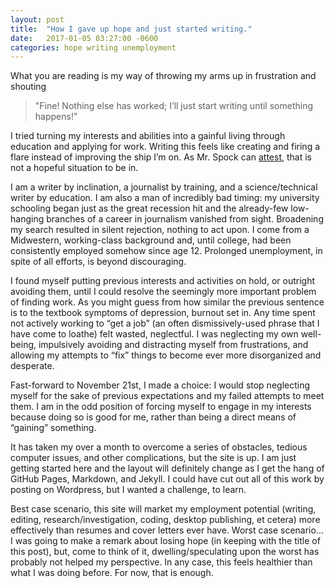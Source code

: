 ```yaml
---
layout: post
title:  "How I gave up hope and just started writing."
date:   2017-01-05 03:27:00 -0600
categories: hope writing unemployment
---
```


What you are reading is my way of throwing my arms up in frustration and shouting  

> "Fine! Nothing else has worked; I’ll just start writing until something happens!"  

I tried turning my interests and abilities into a gainful living through education and applying for work. 
Writing this feels like creating and firing a flare instead of improving the ship I’m on. 
As Mr. Spock can [attest][trek-quote], that is not a hopeful situation to be in.  

I am a writer by inclination, a journalist by training, and a science/technical writer by education. 
I am also a man of incredibly bad timing: my university schooling began just as the great recession hit 
and the already-few low-hanging branches of a career in journalism vanished from sight. Broadening my 
search resulted in silent rejection, nothing to act upon. I come from a Midwestern, working-class background 
and, until college, had been consistently employed somehow since age 12. Prolonged unemployment, 
in spite of all efforts, is beyond discouraging.  

I found myself putting previous interests and activities on hold, or outright avoiding them, 
until I could resolve the seemingly more important problem of finding work. As you might guess 
from how similar the previous sentence is to the textbook symptoms of depression, burnout set in. 
Any time spent not actively working to “get a job” (an often dismissively-used phrase that I have 
come to loathe) felt wasted, neglectful. I was neglecting my own well-being, impulsively avoiding 
and distracting myself from frustrations, and allowing my attempts to “fix” things to become ever 
more disorganized and desperate.  

Fast-forward to November 21st, I made a choice: I would stop neglecting myself for the sake of previous expectations
and my failed attempts to meet them. I am in the odd position of forcing myself to engage in my interests because 
doing so is good for me, rather than being a direct means of “gaining” something.  

It has taken my over a month to overcome a series of obstacles, tedious computer issues, and other complications, 
but the site is up. I am just getting started here and the layout will definitely change as I get the hang of 
GitHub Pages, Markdown, and Jekyll. I could have cut out all of this work by posting on Wordpress, but I wanted a 
challenge, to learn.  

Best case scenario, this site will market my employment potential (writing, editing, research/investigation, 
coding, desktop publishing, et cetera) more effectively than resumes and cover letters ever have. 
Worst case scenario... I was going to make a remark about losing hope (in keeping with the title of this post), 
but, come to think of it, dwelling/speculating upon the worst has probably not helped my perspective. 
In any case, this feels healthier than what I was doing before. For now, that is enough.

[trek-quote]: https://books.google.com/books?id=v1FAgUlV2PUC&pg=PA68&lpg=PA68&dq=spock+%22was+plainly+hopeless%22&source=bl&ots=u7Y9JFnWf7&sig=EhYlPS1hh72EcvpBerl0ia68C00&hl=en&sa=X&ved=0ahUKEwi9sJC106rRAhWDSyYKHaGZDEkQ6AEIUTAJ#v=onepage&q=spock%20%22was%20plainly%20hopeless%22&f=false
